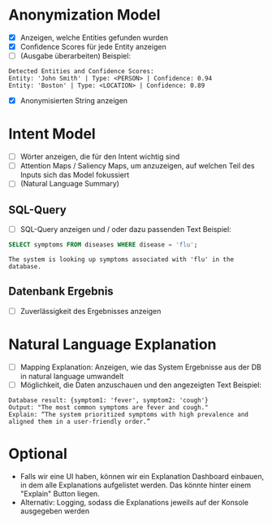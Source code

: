 # Anonymization Model
- [X] Anzeigen, welche Entities gefunden wurden
- [X] Confidence Scores für jede Entity anzeigen
- [ ] (Ausgabe überarbeiten)
Beispiel:
```
Detected Entities and Confidence Scores:
Entity: 'John Smith' | Type: <PERSON> | Confidence: 0.94
Entity: 'Boston' | Type: <LOCATION> | Confidence: 0.89
```
- [X] Anonymisierten String anzeigen
# Intent Model
- [ ] Wörter anzeigen, die für den Intent wichtig sind
- [ ] Attention Maps / Saliency Maps, um anzuzeigen,  auf welchen Teil des Inputs sich das Model fokussiert
- [ ] (Natural Language Summary)
## SQL-Query 
- [ ] SQL-Query anzeigen und / oder dazu passenden Text
Beispiel:
```SQL
SELECT symptoms FROM diseases WHERE disease = 'flu'; 
```
```
The system is looking up symptoms associated with 'flu' in the database.
```
## Datenbank Ergebnis 
- [ ] Zuverlässigkeit des Ergebnisses anzeigen
# Natural Language Explanation
- [ ] Mapping Explanation: Anzeigen, wie das System Ergebnisse aus der DB in natural language umwandelt
- [ ] Möglichkeit, die Daten anzuschauen und den angezeigten Text 
Beispiel:
```
Database result: {symptom1: 'fever', symptom2: 'cough'}
Output: "The most common symptoms are fever and cough."
Explain: “The system prioritized symptoms with high prevalence and aligned them in a user-friendly order.”
```
# Optional
- Falls wir eine UI haben, können wir ein Explanation Dashboard einbauen, in dem alle Explanations aufgelistet werden. Das könnte hinter einem "Explain" Button liegen.
- Alternativ: Logging, sodass die Explanations jeweils auf der Konsole ausgegeben werden